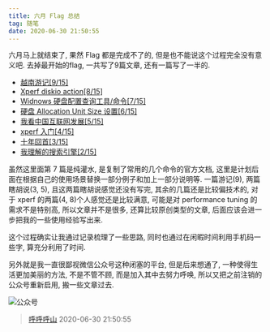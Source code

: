 ```yaml
---
title: 六月 Flag 总结
tag: 随笔
date: 2020-06-30 21:50:55
---
```


六月马上就结束了, 果然 Flag 都是完成不了的, 但是也不能说这个过程完全没有意义吧. 去掉最开始的flag, 一共写了9篇文章, 还有一篇写了一半的.

* [越南游记[9/15]](http://code4fun.me/2020/06/30/Vietnam_travel/)
* [Xperf diskio action[8/15]](http://code4fun.me/2020/06/23/xperf_diskio/)
* [Widnows 硬盘配置查询工具/命令[7/15]](http://code4fun.me/2020/06/24/windows_disk_tool/)
* [硬盘 Allocation Unit Size 设置[6/15]](http://code4fun.me/2020/06/23/disk_allocation_size/)
* [我看中国互联网发展[5/15]](http://code4fun.me/2020/06/23/china_internet/)
* [xperf 入门[4/15]](http://code4fun.me/2020/06/16/xperf/)
* [十年回首[3/15]](http://code4fun.me/2020/06/15/2020summary/)
* [我理解的搜索引擎[2/15]](http://code4fun.me/2020/06/10/search_engine/)

虽然这里面第 7 篇是纯灌水, 是复制了常用的几个命令的官方文档, 这里是计划后面在根据自己的使用场景替换一部分例子和加上一部分说明等. 一篇游记(9), 两篇瞎胡说(3, 5), 且这两篇瞎胡说感觉还没有写完, 其余的几篇还是比较偏技术的, 对于 xperf 的两篇(4, 8)个人感觉还是比较满意, 可能是对 performance tuning 的需求不是特别高, 所以文章并不是很多, 还算比较原创类型的文章, 后面应该会进一步把我的一些使用经验写出来.

这个过程确实让我通过记录梳理了一些思路, 同时也通过在闲暇时间利用手机码一些字, 算充分利用了时间.

另外就是我一直很鄙视微信公众号这种闭塞的平台, 但是后来想通了, 一种使得生活更加美丽的方法, 不是不管不顾, 而是加入其中去努力呼唤, 所以又把之前注销的公众号重新启用, 搬一些文章过去.

![公众号](/images/20200630225937167_25109.jpg)




> [呼呼呼山](http://code4fun.me)
> 2020-06-30 21:50:55
